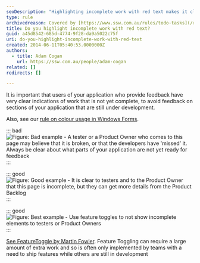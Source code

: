 ```yaml
---
seoDescription: "Highlighting incomplete work with red text makes it clear to testers and Product Owners which parts of your application are not yet ready for feedback."
type: rule
archivedreason: Covered by [https://www.ssw.com.au/rules/todo-tasks](/rules/todo-tasks)
title: Do you highlight incomplete work with red text?
guid: a45d8542-685d-4774-9f28-da9a5022c75f
uri: do-you-highlight-incomplete-work-with-red-text
created: 2014-06-11T05:40:53.0000000Z
authors:
  - title: Adam Cogan
    url: https://ssw.com.au/people/adam-cogan
related: []
redirects: []

---
```


It is important that users of your application who provide feedback have very clear indications of work that is not yet complete, to avoid feedback on sections of your application that are still under development.

<!--endintro-->

Also, see our [rule on colour usage in Windows Forms](https://www.ssw.com.au/ssw/Standards/rules/rulestobetterwindowsforms.aspx#RedYellowDesigner).

::: bad  
![Figure: Bad example - A tester or a Product Owner who comes to this page may believe that it is broken, or that the developers have 'missed' it. Always be clear about what parts of your application are not yet ready for feedback](4e246f\_bad-incomplete-work.jpg)  
:::

::: good  
![Figure: Good example - It is clear to testers and to the Product Owner that this page is incomplete, but they can get more details from the Product Backlog](400e3f\_good-incomplete-work.jpg)  
:::

::: good  
![Figure: Best example - Use feature toggles to not show incomplete elements to testers or Product Owners](5b99bb\_best-incomplete-work.jpg)
:::

[See FeatureToggle by Martin Fowler](https://martinfowler.com/articles/feature-toggles.html). Feature Toggling can require a large amount of extra work and so is often only implemented by teams with a need to ship features while others are still in development
